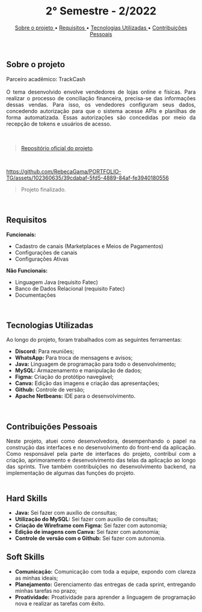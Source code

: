 <h1 align="center"> 2° Semestre - 2/2022 </h1>
<p align="center">
  <a href ="#sobre-o-projeto"> Sobre o projeto  </a>  • 
  <a href ="#requisitos"> Requisitos </a>  • 
  <a href ="#tecnologias-utilizadas"> Tecnologias Utilizadas </a>  •
  <a href ="#contribuições-pessoais"> Contribuições Pessoais </a>  
</p>

<br>

## Sobre o projeto 

<div align="justify">
  Parceiro acadêmico: TrackCash
  <br><br>
  O tema desenvolvido envolve vendedores de lojas online e físicas. Para realizar o processo de conciliação financeira, precisa-se das informações dessas vendas. Para isso, os vendedores configuram seus dados, concedendo autorização para que o sistema acesse APIs e planilhas de forma automatizada. Essas autorizações são concedidas por meio da recepção de tokens e usuários de acesso.
  <br><br>
<div><br>
  
> [Repositório oficial do projeto](https://github.com/atomofatec/API-TRACKCASH).

<br>

https://github.com/RebecaGama/PORTFOLIO-TG/assets/102360635/39cdabaf-5fd5-4889-84af-fe3940180556

> Projeto finalizado.

<br>
  
## Requisitos 
 
**Funcionais:**<br>
  - Cadastro de canais (Marketplaces e Meios de Pagamentos)
  - Configurações de canais
  - Configurações Ativas

**Não Funcionais:**<br>
  - Linguagem Java (requisito Fatec)
  - Banco de Dados Relacional (requisito Fatec)
  - Documentações
  
<br>

## Tecnologias Utilizadas
Ao longo do projeto, foram trabalhados com as seguintes ferramentas:
<br>
  - **Discord:** Para reuniões;
  - **WhatsApp:** Para troca de mensagens e avisos;
  - **Java:** Linguagem de programação para todo o desenvolvimento;
  - **MySQL:** Armazenamento e manipulação de dados;
  - **Figma:** Criação do protótipo navegável;
  - **Canva:** Edição das imagens e criação das apresentações;
  - **Github:** Controle de versão;
  - **Apache Netbeans:** IDE para o desenvolvimento.
  
<br>

## Contribuições Pessoais
<div align="justify">
Neste projeto, atuei como desenvolvedora, desempenhando o papel na construção das interfaces e no desenvolvimento do front-end da aplicação. Como responsável pela parte de interfaces do projeto, contribuí com a criação, aprimoramento e desenvolvimento das telas da aplicação ao longo das sprints. Tive também contribuições no desenvolvimento backend, na implementação de algumas das funções do projeto.
<div>

<br>

## Hard Skills
  - **Java:** Sei fazer com auxílio de consultas;
  - **Utilização do MySQL:** Sei fazer com auxílio de consultas; 
  - **Criação de Wireframe com Figma:** Sei fazer com autonomia;
  - **Edição de imagens com Canva:** Sei fazer com autonomia;
  - **Controle de versão com o Github:** Sei fazer com autonomia.

## Soft Skills
 - **Comunicação:** Comunicação com toda a equipe, expondo com clareza as minhas ideais; <br>
 - **Planejamento:** Gerenciamento das entregas de cada sprint, entregando minhas tarefas no prazo; <br>
 - **Proatividade:** Proatividade para aprender a linguagem de programação nova e realizar as tarefas com êxito. <br>
